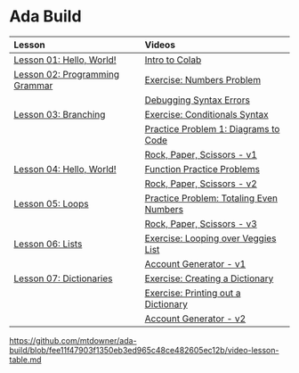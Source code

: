 # Ada Build

|Lesson| Videos|
|:--|:--|
|[Lesson 01: Hello, World!](https://colab.research.google.com/drive/1sFOo4HnuUxJMtso9JljUZwHMomhu9ADs)|[Intro to Colab](https://adaacademy.hosted.panopto.com/Panopto/Pages/Viewer.aspx?id=6f137996-88f0-490a-9e94-acb10170c7dd)
|[Lesson 02: Programming Grammar](https://colab.research.google.com/drive/1kfE-bujlwiJoDxTWIXa8u1GPGDJAnjvS?usp=sharing)|[Exercise: Numbers Problem](https://adaacademy.hosted.panopto.com/Panopto/Pages/Viewer.aspx?id=6381fadb-917b-4a94-a617-acaf017fe9fb)
||[Debugging Syntax Errors](https://adaacademy.hosted.panopto.com/Panopto/Pages/Viewer.aspx?id=34fb0c22-7a32-4360-98e9-acaf017fe9d3)
|[Lesson 03: Branching](https://colab.research.google.com/drive/1huE7PyavZSJIou4mh5G2e7yfG08Vb7da?usp=sharing)|[Exercise: Conditionals Syntax](https://adaacademy.hosted.panopto.com/Panopto/Pages/Viewer.aspx?id=4ad7204f-1103-4d4f-8a99-acb0012da32f)
| |[Practice Problem 1: Diagrams to Code](https://adaacademy.hosted.panopto.com/Panopto/Pages/Viewer.aspx?id=eee29d97-f6ec-426c-9ee6-acb00004e4d5)
| |[Rock, Paper, Scissors - v1](https://adaacademy.hosted.panopto.com/Panopto/Pages/Viewer.aspx?pid=b0bcbc46-5ded-4eca-94a8-acaf0180c797)
|[Lesson 04: Hello, World!](https://colab.research.google.com/drive/1e8CaljqZrKJyFm7Ry5qHynp7GdoVHFLk?usp=sharing)|[Function Practice Problems](https://adaacademy.hosted.panopto.com/Panopto/Pages/Viewer.aspx?pid=9d21ffa9-ee99-4cce-8be4-acb1004517f5)
| |[Rock, Paper, Scissors - v2](https://adaacademy.hosted.panopto.com/Panopto/Pages/Viewer.aspx?id=4a475ba6-bb84-4f75-9f2b-acaf016f2044)
|[Lesson 05: Loops](https://colab.research.google.com/drive/1m9h053kS6bjAeiHnEHIP39fqbyOO7glc?usp=sharing)| [Practice Problem: Totaling Even Numbers](https://adaacademy.hosted.panopto.com/Panopto/Pages/Viewer.aspx?id=b6208250-c125-4576-96df-acc5016418bd)|
||[Rock, Paper, Scissors - v3](https://adaacademy.hosted.panopto.com/Panopto/Pages/Viewer.aspx?pid=091f62ac-9c60-4c17-85c3-acc5016643a7)|
|[Lesson 06: Lists](https://colab.research.google.com/drive/1TK9Enhh0mITZ1649l-r4_gzeg2B3eRRu?usp=sharing)|[Exercise: Looping over Veggies List](https://adaacademy.hosted.panopto.com/Panopto/Pages/Viewer.aspx?pid=48512e5c-2999-4447-81d8-acc50166ade3) |
| |[Account Generator - v1](https://adaacademy.hosted.panopto.com/Panopto/Pages/Viewer.aspx?id=50042862-ac2a-4311-b4a9-acb100099d74)
|[Lesson 07: Dictionaries](https://colab.research.google.com/drive/1AmKeKvSJnNacUUIU9OLSInVohWJrPLkF)| [Exercise: Creating a Dictionary](https://adaacademy.hosted.panopto.com/Panopto/Pages/Viewer.aspx?id=149b98fb-c82f-4452-8d4e-acc501642568)|
| | [Exercise: Printing out a Dictionary](https://adaacademy.hosted.panopto.com/Panopto/Pages/Viewer.aspx?id=463c6a4b-1571-4a92-98a9-acc5016425a0)|
| |[Account Generator - v2](https://adaacademy.hosted.panopto.com/Panopto/Pages/Viewer.aspx?id=d6f1bc97-bd89-47c5-a174-acb100099d37)


https://github.com/mtdowner/ada-build/blob/fee11f47903f1350eb3ed965c48ce482605ec12b/video-lesson-table.md
